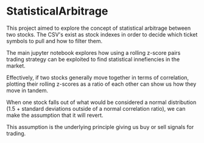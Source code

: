 # StatisticalArbitrage

This project aimed to explore the concept of statistical arbitrage between two stocks. The CSV's exist as stock indexes in order to decide which ticket symbols to pull and how to filter them. 

The main jupyter notebook explores how using a rolling z-score pairs trading strategy can be exploited to find statistical innefiencies in the market. 

Effectively, if two stocks generally move together in terms of correlation, plotting their rolling z-scores as a ratio of each other can show us how they move in tandem. 

When one stock falls out of what would be considered a normal distribution (1.5 + standard deviations outside of a normal correlation ratio), we can make the assumption that it will revert.

This assumption is the underlying principle giving us buy or sell signals for trading. 
